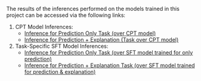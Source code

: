 The results of the inferences performed on the models trained in this project can be accessed via the following links:

1. CPT Model Inferences:
   - [Inference for Prediction Only Task (over CPT model)](https://drive.google.com/file/d/1jJ2Ud2unkdImzKyz0WLNUUKsgrtkkBa9/view?usp=sharing)
   - [Inference for Prediction + Explanation (Task over CPT model)](https://drive.google.com/file/d/1QrDo9ReNfy-F8rONBBYH_-q19yDHri1X/view?usp=sharing)
2. Task-Specific SFT Model Inferences:
   - [Inference for Prediction Only Task (over SFT model trained for only prediction)](https://drive.google.com/file/d/1S9rxx-m-UNNb2VJbjSFDPHEJ7wz1Yine/view?usp=sharing)
   - [Inference for Prediction + Explanation Task (over SFT model trained for prediction & explanation)](https://drive.google.com/file/d/1z5C_HEi5HTQBc1Opi8M_gZ8cWDLqmNpv/view?usp=sharing)
